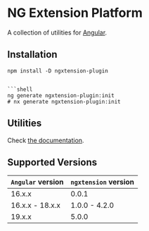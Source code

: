 # NG Extension Platform

A collection of utilities for [Angular](https://angular.dev).

## Installation

```shell
npm install -D ngxtension-plugin
```

```

```shell
ng generate ngxtension-plugin:init
# nx generate ngxtension-plugin:init
```

## Utilities

<!-- UTILITIES:START -->

Check [the documentation](https://ngxtension.netlify.app/).

<!-- UTILITIES:END -->

## Supported Versions

| `Angular` version | `ngxtension` version |
|-------------------|----------------------|
| 16.x.x            | 0.0.1                |
| 16.x.x - 18.x.x   | 1.0.0 - 4.2.0        |
| 19.x.x            | 5.0.0                |
